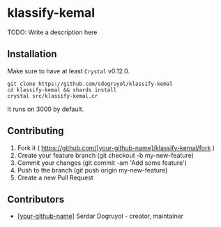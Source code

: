 # klassify-kemal

TODO: Write a description here

## Installation

Make sure to have at least `Crystal` v0.12.0.

```
git clone https://github.com/sdogruyol/klassify-kemal
cd klassify-kemal && shards install
crystal src/klassify-kemal.cr
```

It runs on 3000 by default.

## Contributing

1. Fork it ( https://github.com/[your-github-name]/klassify-kemal/fork )
2. Create your feature branch (git checkout -b my-new-feature)
3. Commit your changes (git commit -am 'Add some feature')
4. Push to the branch (git push origin my-new-feature)
5. Create a new Pull Request

## Contributors

- [[your-github-name]](https://github.com/[your-github-name]) Serdar Dogruyol - creator, maintainer
